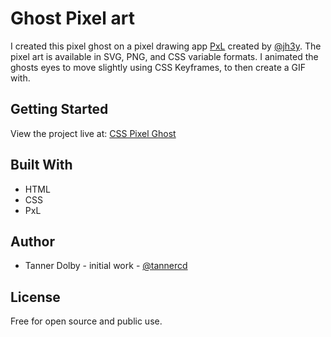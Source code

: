 # Ghost Pixel art
I created this pixel ghost on a pixel drawing app [PxL](https://pxl.netlify.app/) created by [@jh3y](https://github.com/jh3y). The pixel art is available in SVG, PNG, and CSS variable formats. I animated the ghosts eyes to move slightly using CSS Keyframes, to then create a GIF with. 

## Getting Started
View the project live at: [CSS Pixel Ghost](https://codepen.io/tannerdolby/pen/dyGjMEN)

## Built With
* HTML
* CSS
* PxL

## Author
* Tanner Dolby - initial work - [@tannercd](https://github.com/tannercd)

## License
Free for open source and public use.
